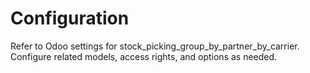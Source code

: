 # Configuration

Refer to Odoo settings for stock_picking_group_by_partner_by_carrier. Configure related models, access rights, and options as needed.
